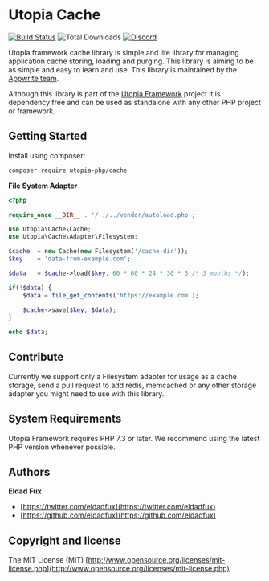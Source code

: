 # Utopia Cache

[![Build Status](https://travis-ci.org/utopia-php/cache.svg?branch=master)](https://travis-ci.com/utopia-php/cache)
![Total Downloads](https://img.shields.io/packagist/dt/utopia-php/cache.svg)
[![Discord](https://img.shields.io/discord/564160730845151244?label=discord)](https://appwrite.io/discord)

Utopia framework cache library is simple and lite library for managing application cache storing, loading and purging. This library is aiming to be as simple and easy to learn and use. This library is maintained by the [Appwrite team](https://appwrite.io).

Although this library is part of the [Utopia Framework](https://github.com/utopia-php/framework) project it is dependency free and can be used as standalone with any other PHP project or framework.

## Getting Started

Install using composer:
```bash
composer require utopia-php/cache
```

**File System Adapter**

```php
<?php

require_once __DIR__ . '/../../vendor/autoload.php';

use Utopia\Cache\Cache;
use Utopia\Cache\Adapter\Filesystem;

$cache  = new Cache(new Filesystem('/cache-dir'));
$key    = 'data-from-example.com';

$data   = $cache->load($key, 60 * 60 * 24 * 30 * 3 /* 3 months */);

if(!$data) {
    $data = file_get_contents('https://example.com');
    
    $cache->save($key, $data);
}

echo $data;
```

## Contribute

Currently we support only a Filesystem adapter for usage as a cache storage, send a pull request to add redis, memcached or any other storage adapter you might need to use with this library.

## System Requirements

Utopia Framework requires PHP 7.3 or later. We recommend using the latest PHP version whenever possible.

## Authors

**Eldad Fux**

+ [https://twitter.com/eldadfux](https://twitter.com/eldadfux)
+ [https://github.com/eldadfux](https://github.com/eldadfux)

## Copyright and license

The MIT License (MIT) [http://www.opensource.org/licenses/mit-license.php](http://www.opensource.org/licenses/mit-license.php)